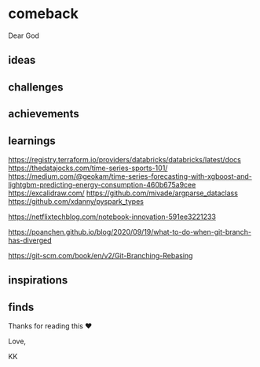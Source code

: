 # comeback


Dear God


## ideas

## challenges

## achievements

## learnings
https://registry.terraform.io/providers/databricks/databricks/latest/docs
https://thedatajocks.com/time-series-sports-101/
https://medium.com/@geokam/time-series-forecasting-with-xgboost-and-lightgbm-predicting-energy-consumption-460b675a9cee
https://excalidraw.com/
https://github.com/mivade/argparse_dataclass
https://github.com/xdanny/pyspark_types

https://netflixtechblog.com/notebook-innovation-591ee3221233

https://poanchen.github.io/blog/2020/09/19/what-to-do-when-git-branch-has-diverged

https://git-scm.com/book/en/v2/Git-Branching-Rebasing
## inspirations

## finds

Thanks for reading this ❤️

Love,

KK
